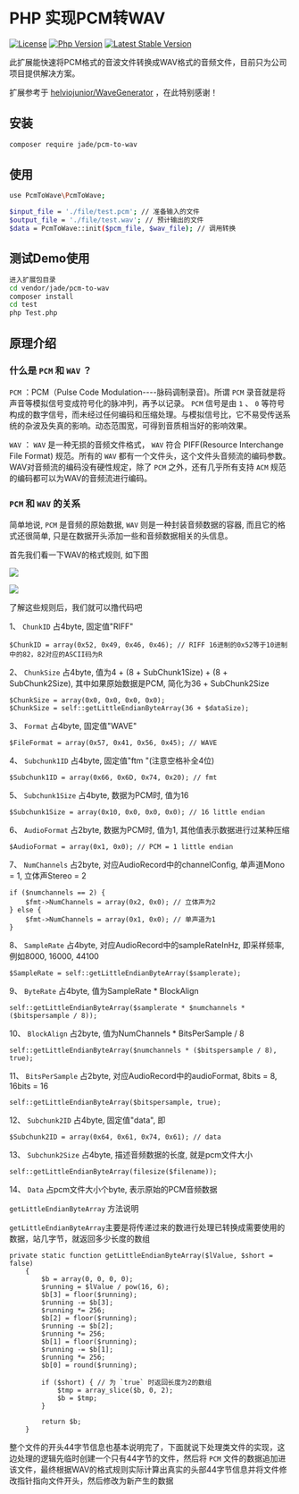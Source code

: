 # PHP 实现PCM转WAV

[![License](https://img.shields.io/packagist/l/inhere/console.svg)](LICENSE)
[![Php Version](https://img.shields.io/badge/php-%3E=5.4-brightgreen.svg)](https://packagist.org/packages/jade/pcm-to-wav)
[![Latest Stable Version](http://img.shields.io/packagist/v/jade/pcm-to-wav.svg)](https://packagist.org/packages/jade/pcm-to-wav)

此扩展能快速将PCM格式的音波文件转换成WAV格式的音频文件，目前只为公司项目提供解决方案。

扩展参考于 [helviojunior/WaveGenerator](https://github.com/helviojunior/WaveGenerator) ，在此特别感谢！

## 安装

```bash
composer require jade/pcm-to-wav
```

## 使用

```bash
use PcmToWave\PcmToWave;

$input_file = './file/test.pcm'; // 准备输入的文件
$output_file = './file/test.wav'; // 预计输出的文件
$data = PcmToWave::init($pcm_file, $wav_file); // 调用转换

```

## 测试Demo使用

```bash
进入扩展包目录
cd vendor/jade/pcm-to-wav
composer install
cd test
php Test.php
```

## 原理介绍

### 什么是 `PCM` 和 `WAV` ？

 `PCM` ：PCM（Pulse Code Modulation----脉码调制录音)。所谓 `PCM` 录音就是将声音等模拟信号变成符号化的脉冲列，再予以记录。 `PCM` 信号是由 `1` 、 `0` 等符号构成的数字信号，而未经过任何编码和压缩处理。与模拟信号比，它不易受传送系统的杂波及失真的影响。动态范围宽，可得到音质相当好的影响效果。

 `WAV` ： `WAV` 是一种无损的音频文件格式， `WAV` 符合 PIFF(Resource Interchange File Format) 规范。所有的 `WAV` 都有一个文件头，这个文件头音频流的编码参数。WAV对音频流的编码没有硬性规定，除了 `PCM` 之外，还有几乎所有支持 `ACM` 规范的编码都可以为WAV的音频流进行编码。

###  `PCM` 和 `WAV` 的关系

简单地说,  `PCM` 是音频的原始数据,  `WAV` 则是一种封装音频数据的容器, 而且它的格式还很简单, 只是在数据开头添加一些和音频数据相关的头信息。


首先我们看一下WAV的格式规则, 如下图

![](https://cdn.jsdelivr.net/gh/jader/resource/images/2024/202405311833829.jpeg)

![](https://cdn.jsdelivr.net/gh/jader/resource/images/2024/202405311834709.jpeg)

了解这些规则后，我们就可以撸代码吧

1、 `ChunkID` 占4byte, 固定值"RIFF"

    $ChunkID = array(0x52, 0x49, 0x46, 0x46); // RIFF 16进制的0x52等于10进制中的82，82对应的ASCII码为R
    
2、 `ChunkSize` 占4byte, 值为4 + (8 + SubChunk1Size) + (8 + SubChunk2Size), 其中如果原始数据是PCM, 简化为36 + SubChunk2Size

    $ChunkSize = array(0x0, 0x0, 0x0, 0x0);
    $ChunkSize = self::getLittleEndianByteArray(36 + $dataSize);
    
3、 `Format` 占4byte, 固定值"WAVE"

    $FileFormat = array(0x57, 0x41, 0x56, 0x45); // WAVE
    
4、 `Subchunk1ID` 占4byte, 固定值"ftm "(注意空格补全4位)

    $Subchunk1ID = array(0x66, 0x6D, 0x74, 0x20); // fmt

5、 `Subchunk1Size` 占4byte, 数据为PCM时, 值为16

    $Subchunk1Size = array(0x10, 0x0, 0x0, 0x0); // 16 little endian

6、 `AudioFormat` 占2byte, 数据为PCM时, 值为1, 其他值表示数据进行过某种压缩

    $AudioFormat = array(0x1, 0x0); // PCM = 1 little endian
    
7、 `NumChannels` 占2byte, 对应AudioRecord中的channelConfig, 单声道Mono = 1, 立体声Stereo = 2

    if ($numchannels == 2) {
        $fmt->NumChannels = array(0x2, 0x0); // 立体声为2
    } else {
        $fmt->NumChannels = array(0x1, 0x0); // 单声道为1
    }

8、 `SampleRate` 占4byte, 对应AudioRecord中的sampleRateInHz, 即采样频率, 例如8000, 16000, 44100

    $SampleRate = self::getLittleEndianByteArray($samplerate);

9、 `ByteRate` 占4byte, 值为SampleRate * BlockAlign

    self::getLittleEndianByteArray($samplerate * $numchannels * ($bitspersample / 8));

10、 `BlockAlign` 占2byte, 值为NumChannels * BitsPerSample / 8

    self::getLittleEndianByteArray($numchannels * ($bitspersample / 8), true);

11、 `BitsPerSample` 占2byte, 对应AudioRecord中的audioFormat, 8bits = 8, 16bits = 16

    self::getLittleEndianByteArray($bitspersample, true);
    
12、 `Subchunk2ID` 占4byte, 固定值"data", 即

    $Subchunk2ID = array(0x64, 0x61, 0x74, 0x61); // data

13、 `Subchunk2Size` 占4byte, 描述音频数据的长度, 就是pcm文件大小

    self::getLittleEndianByteArray(filesize($filename));
    
14、 `Data` 占pcm文件大小个byte, 表示原始的PCM音频数据

 `getLittleEndianByteArray` 方法说明
 
 `getLittleEndianByteArray`主要是将传递过来的数进行处理已转换成需要使用的数据，站几字节，就返回多少长度的数组

    private static function getLittleEndianByteArray($lValue, $short = false)
        {
            $b = array(0, 0, 0, 0);
            $running = $lValue / pow(16, 6);
            $b[3] = floor($running);
            $running -= $b[3];
            $running *= 256;
            $b[2] = floor($running);
            $running -= $b[2];
            $running *= 256;
            $b[1] = floor($running);
            $running -= $b[1];
            $running *= 256;
            $b[0] = round($running);
    
            if ($short) { // 为 `true` 时返回长度为2的数组
                $tmp = array_slice($b, 0, 2);
                $b = $tmp;
            }
    
            return $b;
        }

整个文件的开头44字节信息也基本说明完了，下面就说下处理类文件的实现，这边处理的逻辑先临时创建一个只有44字节的文件，然后将 `PCM` 文件的数据追加进该文件，最终根据WAV的格式规则实际计算出真实的头部44字节信息并将文件修改指针指向文件开头，然后修改为新产生的数据
